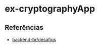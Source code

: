 # ex-cryptographyApp

## Referências
- [backend-br/desafios](https://github.com/backend-br/desafios/tree/master/02-Medium/Criptografia)
